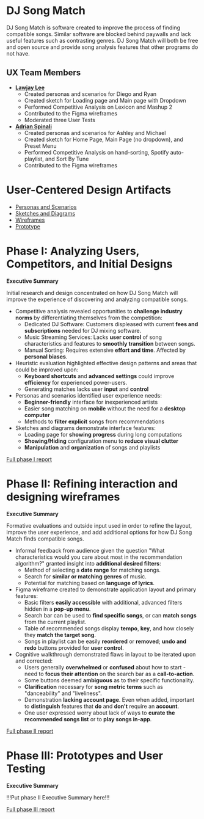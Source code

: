 <!-- !!! NOTE: Delete all parts of this file surrounded by three exclamation marks (including the exclamation marks themselves) and replace them with the appropriate content -- they are only instructions and shouldn't be in your report!!! -->

# DJ Song Match

<!-- !!!Brief introduction to the project and the problem it is intended to solve!!! -->

DJ Song Match is software created to improve the process of finding compatible songs. Similar software are blocked behind paywalls and lack useful features such as contrasting genres. DJ Song Match will both be free and open source and provide song analysis features that other programs do not have.

## UX Team Members

- **[Lawjay Lee](https://github.com/UsabilityEngineering/portfolio-Lomzem)**
  - Created personas and scenarios for Diego and Ryan
  - Created sketch for Loading page and Main page with Dropdown
  - Performed Competitive Analysis on Lexicon and Mashup 2
  - Contributed to the Figma wireframes
  - Moderated three User Tests
- **[Adrian Spinali](https://github.com/UsabilityEngineering/ux-journal-OblivionAXiS)**
  - Created personas and scenarios for Ashley and Michael
  - Created sketch for Home Page, Main Page (no dropdown), and Preset Menu
  - Performed Competitive Analysis on hand-sorting, Spotify auto-playlist, and Sort By Tune
  - Contributed to the Figma wireframes

# User-Centered Design Artifacts

- [Personas and Scenarios](personas/)
- [Sketches and Diagrams](sketches/)
- [Wireframes](wireframes/)
- [Prototype](#)

# Phase I: Analyzing Users, Competitors, and Initial Designs

**Executive Summary**

Initial research and design concentrated on how DJ Song Match will improve the experience of discovering and analyzing compatible songs.

- Competitive analysis revealed opportunities to **challenge industry norms** by differentiating themselves from the competition:
  - Dedicated DJ Software: Customers displeased with current **fees and subscriptions** needed for DJ mixing software.
  - Music Streaming Services: Lacks **user control** of song characteristics and features to **smoothly transition** between songs.
  - Manual Sorting: Requires extensive **effort and time**. Affected by **personal biases**.
  <!-- - Unsatisfactory Graphical User Interfaces: **Cluttered and confusing** app interactions make navigating apps frustrating. -->
- Heuristic evaluation highlighted effective design patterns and areas that could be improved upon:
  - **Keyboard shortcuts** and **advanced settings** could improve **efficiency** for experienced power-users.
  - Generating matches lacks user **input** and **control**
- Personas and scenarios identified user experience needs:
  - **Beginner-friendly** interface for inexperienced artists
  - Easier song matching on **mobile** without the need for a **desktop computer**
  - Methods to **filter explicit** songs from recommendations
- Sketches and diagrams demonstrate interface features:
  - Loading page for **showing progress** during long computations
  - **Showing/Hiding** configuration menu to **reduce visual clutter**
  - **Manipulation** and **organization** of songs and playlists

[Full phase I report](phaseI/)

# Phase II: Refining interaction and designing wireframes

**Executive Summary**

Formative evaluations and outside input used in order to refine the layout, improve the user experience, and add additional options for how DJ Song Match finds compatible songs.

- Informal feedback from audience given the question "What characteristics would you care about most in the recommendation algorithm?" granted insight into **additional desired filters**:
  - Method of selecting a **date range** for matching songs.
  - Search for **similar or matching genres** of music.
  - Potential for matching based on **language of lyrics**.
- Figma wireframe created to demonstrate application layout and primary features:
  - Basic filters **easily accessible** with additional, advanced filters hidden in a **pop-up menu**.
  - Search bar can be used to **find specific songs**, or can **match songs** from the current playlist.
  - Table of recommended songs display **tempo**, **key**, and how closely they **match the target song**.
  - Songs in playlist can be easily **reordered** or **removed**; **undo and redo** buttons provided for **user control**.
- Cognitive walkthrough demonstrated flaws in layout to be iterated upon and corrected:
  - Users generally **overwhelmed** or **confused** about how to start - need to **focus their attention** on the search bar as a **call-to-action**.
  - Some buttons deemed **ambiguous** as to their specific functionality.
  - **Clarification** necessary for **song metric terms** such as "danceability" and "liveliness".
  - Demonstration **lacking account page**. Even when added, important to **distinguish** features that **do** and **don't** require an **account**.
  - One user expressed worry about lack of ways to **curate the recommended songs list** or to **play songs in-app**.

[Full phase II report](phaseII/)

# Phase III: Prototypes and User Testing

**Executive Summary**

!!!Put phase II Executive Summary here!!!

[Full phase III report](phaseIII/)

